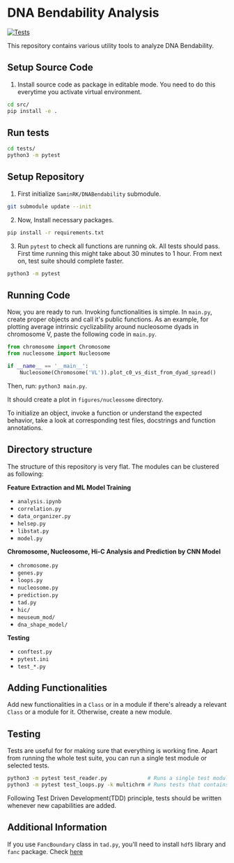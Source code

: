 # DNA Bendability Analysis

[![Tests](https://github.com/saadsakib/bendability/actions/workflows/tests.yaml/badge.svg)](https://github.com/saadsakib/bendability/actions/workflows/tests.yaml)

This repository contains various utility tools to analyze DNA Bendability. 

## Setup Source Code 

1. Install source code as package in editable mode. You need to do this everytime you activate virtual environment. 

```sh
cd src/
pip install -e .
```

## Run tests

```sh
cd tests/
python3 -m pytest
```

## Setup Repository 
 
1. First initialize `SaminRK/DNABendability` submodule.  
```sh
git submodule update --init
```

2. Now, Install necessary packages. 
```sh 
pip install -r requirements.txt
```

3. Run `pytest` to check all functions are running ok. All tests should pass. First time running this might take about 30 minutes to 1 hour. From next on, test suite should complete faster. 

```sh
python3 -m pytest
```

## Running Code 

Now, you are ready to run. Invoking functionalities is simple. In `main.py`, create proper objects and call it's public functions. As an example, for plotting average intrinsic cyclizability around nucleosome dyads in chromosome V, paste the following code in `main.py`. 

```py
from chromosome import Chromosome
from nucleosome import Nucleosome

if __name__ == '__main__':
    Nucleosome(Chromosome('VL')).plot_c0_vs_dist_from_dyad_spread()    
```

Then, run: `python3 main.py`. 

It should create a plot in `figures/nucleosome` directory.

To initialize an object, invoke a function or understand the expected behavior, take a look at corresponding test files, docstrings and function annotations. 

## Directory structure

The structure of this repository is very flat. The modules can be clustered as following:

**Feature Extraction and ML Model Training**
- `analysis.ipynb`
- `correlation.py`
- `data_organizer.py`
- `helsep.py`
- `libstat.py`
- `model.py`

**Chromosome, Nucleosome, Hi-C Analysis and Prediction by CNN Model**
- `chromosome.py`
- `genes.py`
- `loops.py`
- `nucleosome.py`
- `prediction.py`
- `tad.py`
- `hic/`
- `meuseum_mod/`
- `dna_shape_model/`

**Testing**
- `conftest.py`
- `pytest.ini`
- `test_*.py`

## Adding Functionalities 

Add new functionalities in a `Class` or in a module if there's already a relevant `Class` or a module for it. Otherwise, create a new module. 

## Testing 

Tests are useful for for making sure that everything is working fine. Apart from running the whole test suite, you can run a single test module or selected tests.

```sh 
python3 -m pytest test_reader.py             # Runs a single test module
python3 -m pytest test_loops.py -k multichrm # Runs tests that contains substring 'multichrm' 
```

Following Test Driven Development(TDD) principle, tests should be written whenever new capabilities are added. 

## Additional Information 

If you use `FancBoundary` class in `tad.py`, you'll need to install `hdf5` library and `fanc` package. Check [here](https://vaquerizaslab.github.io/fanc/getting_started.html)